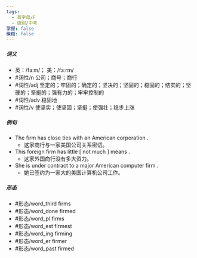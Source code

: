 ```yaml
---
tags:
  - 首字母/F
  - 级别/中考
掌握: false
模糊: false
---
```

##### 词义
- 英：/fɜːm/； 美：/fɜːrm/
- #词性/n  公司；商号；商行
- #词性/adj  坚定的；牢固的；确定的；坚决的；坚固的；稳固的；结实的；坚硬的；坚挺的；强有力的；牢牢控制的
- #词性/adv  稳固地
- #词性/v  使坚实；使坚固；坚挺；使强壮；稳步上涨
##### 例句
- The firm has close ties with an American corporation .
	- 这家商行与一家美国公司关系密切。
- This foreign firm has little [ not much ] means .
	- 这家外国商行没有多大资力。
- She is under contract to a major American computer firm .
	- 她已签约为一家大的美国计算机公司工作。
##### 形态
- #形态/word_third firms
- #形态/word_done firmed
- #形态/word_pl firms
- #形态/word_est firmest
- #形态/word_ing firming
- #形态/word_er firmer
- #形态/word_past firmed
